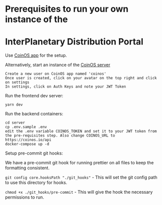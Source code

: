 # Prerequisites to run your own instance of the 
# InterPlanetary Distribution Portal
Use [CoinOS app](https://coinos.io/) for the setup.

Alternatively, start an instance of the [CoinOS server](https://github.com/coinos/coinos-server)


    Create a new user on CoinOS app named 'coinos'
    Once user is created, click on your avatar on the top right and click on settings
    In settings, click on Auth Keys and note your JWT Token

Run the frontend dev server:

    yarn dev

Run the backend containers:

    cd server
    cp .env.sample .env
    edit the .env variable COINOS_TOKEN and set it to your JWT token from the pre-requisites step. Also change COINOS_URL to https://coinos.io/api
    docker-compose up -d
    
Setup pre-commit git hooks:
    
   We have a pre-commit git hook for running prettier on all files to keep the formatting consistent.
    
   `git config core.hooksPath "./git_hooks"` - This will set the git config path to use this directory for hooks.
    
   `chmod +x ./git_hooks/pre-commit` - This will give the hook the necessary permissions to run.
